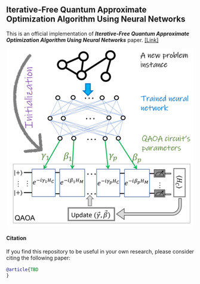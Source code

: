 ## Iterative-Free Quantum Approximate Optimization Algorithm Using Neural Networks
This is an official implementation of ***Iterative-Free Quantum Approximate Optimization Algorithm Using Neural Networks*** paper. [[Link]](https://amosy3.github.io/papers/QAOA_init.pdf)

<p style="text-align:center;">
<img width="500" src="QAOA_init.png">
</p>

#### Citation

If you find this repository to be useful in your own research, please consider citing the following paper:

```bib
@article{TBD
}
```
